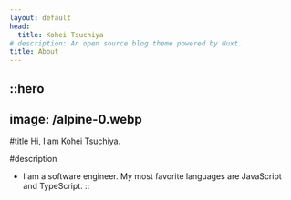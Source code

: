 ```yaml
---
layout: default
head:
  title: Kohei Tsuchiya
# description: An open source blog theme powered by Nuxt.
title: About
---
```


::hero
---
image: /alpine-0.webp
---
#title
Hi, I am Kohei Tsuchiya.

#description
- I am a software engineer. My most favorite languages are JavaScript and TypeScript.
::
